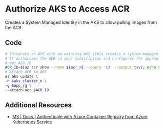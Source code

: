 # Authorize AKS to Access ACR

Creates a System Managed Identity in the AKS to allow pulling images from the ACR.

## Code

```bash
# Integrate an ACR with an existing AKS (this creates a system managed identity)
# It authorizes the ACR in your subscription and configures the appropriate ACRPull role for the managed identity.
# get ACR ID
ACR_ID=$(az acr show --name ${acr_n} --query 'id' --output tsv); echo $ACR_ID
# Attach ACR to AKS
az aks update \
-n $aks_cluster_n \
-g $app_rg \
--attach-acr $ACR_ID
```

## Additional Resources

- [MS | Docs | Authenticate with Azure Container Registry from Azure Kubernetes Service][1]

[1]: https://docs.microsoft.com/en-us/azure/aks/cluster-container-registry-integration

